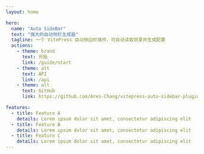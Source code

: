 ```yaml
---
layout: home

hero:
  name: "Auto SideBar"
  text: "强大的自动侧栏生成器"
  tagline: 一个 VitePress 自动侧边栏插件，可自动读取目录并生成配置
  actions:
    - theme: brand
      text: 开始
      link: /guide/start
    - theme: alt
      text: API
      link: /api
    - theme: alt
      text: GitHub
      link: https://github.com/Ares-Chang/vitepress-auto-sidebar-plugin

features:
  - title: Feature A
    details: Lorem ipsum dolor sit amet, consectetur adipiscing elit
  - title: Feature B
    details: Lorem ipsum dolor sit amet, consectetur adipiscing elit
  - title: Feature C
    details: Lorem ipsum dolor sit amet, consectetur adipiscing elit
---
```

